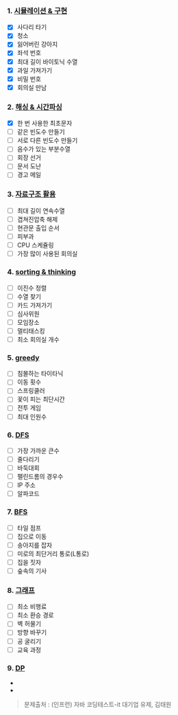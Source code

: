### 1. [시뮬레이션 & 구현](https://github.com/BBack-BBoo-Team/Problem_Solving/tree/master/advanced/%EC%8B%9C%EB%AE%AC%EB%A0%88%EC%9D%B4%EC%85%98%26%EA%B5%AC%ED%98%84)

- [X] 사다리 타기
- [X] 청소
- [X] 잃어버린 강아지
- [X] 좌석 번호
- [X] 최대 길이 바이토닉 수열
- [X] 과일 가져가기
- [X] 비밀 번호
- [X] 회의실 만남

### 2. [해싱 & 시간파싱](https://github.com/BBack-BBoo-Team/Problem_Solving/tree/master/advanced/%ED%95%B4%EC%8B%B1%26%EC%8B%9C%EA%B0%84%ED%8C%8C%EC%8B%B1)

- [X] 한 번 사용한 최초문자
- [ ] 같은 빈도수 만들기
- [ ] 서로 다른 빈도수 만들기
- [ ] 음수가 있는 부분수열
- [ ] 회장 선거
- [ ] 문서 도난
- [ ] 경고 메일

### 3. [자료구조 활용](https://github.com/BBack-BBoo-Team/Problem_Solving/tree/master/advanced/%EC%9E%90%EB%A3%8C%EA%B5%AC%EC%A1%B0)

- [ ] 최대 길이 연속수열
- [ ] 겹쳐진압축 해제
- [ ] 현관문 출입 순서
- [ ] 피부과
- [ ] CPU 스케쥴링
- [ ] 가장 많이 사용된 회의실

### 4. [sorting & thinking](https://github.com/BBack-BBoo-Team/Problem_Solving/tree/master/advanced/%08Sorting%26Thinking)

- [ ] 이진수 정렬
- [ ] 수열 찾기
- [ ] 카드 가져가기
- [ ] 심사위원
- [ ] 모임장소
- [ ] 멀티태스킹
- [ ] 최소 회의실 개수

### 5. [greedy](https://github.com/BBack-BBoo-Team/Problem_Solving/blob/master/advanced/greedy/README.md)

- [ ] 침몰하는 타이타닉
- [ ] 이동 횟수
- [ ] 스프링쿨러
- [ ] 꽃이 피는 최단시간
- [ ] 전투 게임
- [ ] 최대 인원수

### 6. [DFS](https://github.com/BBack-BBoo-Team/Problem_Solving/tree/master/advanced/DFS)

- [ ] 가장 가까운 큰수
- [ ] 줄다리기
- [ ] 바둑대회
- [ ] 팰린드롬의 경우수
- [ ] IP 주소
- [ ] 알파코드

### 7. [BFS](https://github.com/BBack-BBoo-Team/Problem_Solving/tree/master/advanced/BFS)
- [ ] 타일 점프
- [ ] 집으로 이동
- [ ] 송아지를 잡자
- [ ] 미로의 최단거리 통로(L통로)
- [ ] 집을 짓자
- [ ] 숲속의 기사

### 8. [그래프](https://github.com/BBack-BBoo-Team/Problem_Solving/tree/master/advanced/%EA%B7%B8%EB%9E%98%ED%94%84)

- [ ] 최소 비행료
- [ ] 최소 환승 경로
- [ ] 벽 허물기
- [ ] 방향 바꾸기
- [ ] 공 굴리기
- [ ] 교육 과정

### 9. [DP](https://github.com/BBack-BBoo-Team/Problem_Solving/tree/master/advanced/DP)
-
-

> 문제출처 : (인프런) 자바 코딩테스트-it 대기업 유제, 김태원
